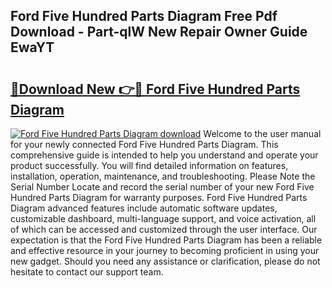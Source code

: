 ## Ford Five Hundred Parts Diagram Free Pdf Download - Part-qlW New Repair Owner Guide EwaYT

# <h2><a href="http://dfsl1q2.blite.top/?on=Ford+Five+Hundred+Parts+Diagram">🔗Download New 👉🔴 Ford Five Hundred Parts Diagram</a></h2>

[![Ford Five Hundred Parts Diagram download](https://i.imgur.com/lujVjoI.png)](http://dfsl1q2.blite.top/?on=Ford+Five+Hundred+Parts+Diagram)
Welcome to the user manual for your newly connected Ford Five Hundred Parts Diagram. This comprehensive guide is intended to help you understand and operate your product successfully. You will find detailed information on features, installation, operation, maintenance, and troubleshooting. Please Note the Serial Number Locate and record the serial number of your new Ford Five Hundred Parts Diagram for warranty purposes. Ford Five Hundred Parts Diagram advanced features include automatic software updates, customizable dashboard, multi-language support, and voice activation, all of which can be accessed and customized through the user interface. Our expectation is that the Ford Five Hundred Parts Diagram has been a reliable and effective resource in your journey to becoming proficient in using your new gadget. Should you need any assistance or clarification, please do not hesitate to contact our support team.

